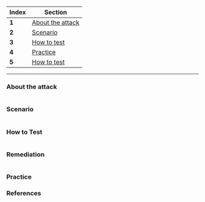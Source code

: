 # <Topic>

Index | Section
--- | ---
**1** | [About the attack](#About-the-attack)
**2** | [Scenario](#Scenario)
**3** | [How to test](#How-to-test)
**4** | [Practice](#Practice)
**5** | [How to test](#How-to-test)
___

### About the attack
```

```


### Scenario
```

```

### How to Test
```
```

### Remediation 
```
```

### Practice


### References

